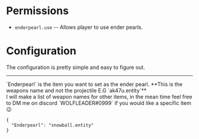 ﻿# Permissions

* `enderpearl.use` -- Allows player to use ender pearls.

# Configuration

The configuration is pretty simple and easy to figure out. 
<hr>
`Enderpearl` is the item you want to set as the ender pearl.
**This is the weapons name and not the projectile E.G `ak47u.entity`**
<br>
I will make a list of weapon names for other items, in the mean time feel free to DM me on discord `WOLFLEADER#0999` if you would like a specific item 😉


```
{
  "Enderpearl": "snowball.entity"
}
```
